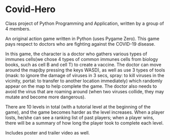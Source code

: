 # Covid-Hero
Class project of Python Programming and Application, written by a group of 4 members.

An original action game written in Python (uses Pygame Zero). This game pays respect to doctors who are fighting against the COVID-19 disease. 

In this game, the character is a doctor who gathers various types of immunes cells(we chose 4 types of common immunes cells from biology books, such as cell B and cell T) to create a vaccine. The doctor can move around the map(by pressing the keys WASD), as well as use 3 types of tools (mask: to ignore the damage of viruses in 3 secs, spray: to kill viruses in the vicinity, portal: to transfer to another location immediately) which randomly appear on the map to help complete the game. The doctor also needs to avoid the virus that are roaming around (when two viruses collide, they may mutate and become more dangerous).

There are 10 levels in total (with a tutorial level at the beginning of the game), and the game becomes harder as the level increases. When a player losts, he/she can see a ranking list of past players; when a player wins, there will be a summary of how long the player took to complete each level.

Includes poster and trailer video as well.
